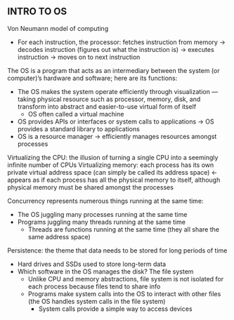 ## INTRO TO OS

Von Neumann model of computing
- For each instruction, the processor: fetches instruction from memory → decodes
  instruction (figures out what the instruction is) → executes instruction →
  moves on to next instruction

The OS is a program that acts as an intermediary between the system (or computer)’s hardware and software; here are its functions:
- The OS makes the system operate efficiently through visualization — taking
  physical resource such as processor, memory, disk, and transform into abstract
  and easier-to-use virtual form of itself
	- OS often called a virtual machine
- OS provides APIs or interfaces or system calls to applications → OS provides a
  standard library to applications
- OS is a resource manager → efficiently manages resources amongst processes

Virtualizing the CPU: the illusion of turning a single CPU into a seemingly infinite number of CPUs
Virtualizing memory: each process has its own private virtual address space (can
simply be called its address space) ← appears as if each process has all the
physical memory to itself, although physical memory must be shared amongst the processes

Concurrency represents numerous things running at the same time:
- The OS juggling many processes running at the same time
- Programs juggling many threads running at the same time
	- Threads are functions running at the same time (they all share the
	  same address space)

Persistence: the theme that data needs to be stored for long periods of time
- Hard drives and SSDs used to store long-term data
- Which software in the OS manages the disk? The file system
	- Unlike CPU and memory abstractions, file system is not isolated for
	  each process because files tend to share info
	- Programs make system calls into the OS to interact with other files
	  (the OS handles system calls in the file system)
		- System calls provide a simple way to access devices


